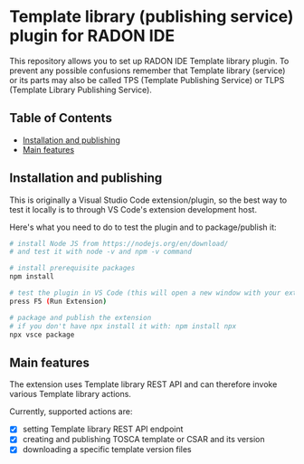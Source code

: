 # Template library (publishing service) plugin for RADON IDE
This repository allows you to set up RADON IDE Template library plugin. To prevent any possible confusions 
remember that Template library (service) or its parts may also be called TPS (Template Publishing Service) or 
TLPS (Template Library Publishing Service).

## Table of Contents
  - [Installation and publishing](#installation-and-publishing)
  - [Main features](#main-features)

## Installation and publishing
This is originally a Visual Studio Code extension/plugin, so the best way to test it locally is to through VS 
Code's extension development host. 

Here's what you need to do to test the plugin and to package/publish it:

```bash
# install Node JS from https://nodejs.org/en/download/
# and test it with node -v and npm -v command

# install prerequisite packages
npm install

# test the plugin in VS Code (this will open a new window with your extension loaded)
press F5 (Run Extension)

# package and publish the extension
# if you don't have npx install it with: npm install npx
npx vsce package
```

## Main features
The extension uses Template library REST API and can therefore invoke various Template library actions. 

Currently, supported actions are:

- [x] setting Template library REST API endpoint
- [x] creating and publishing TOSCA template or CSAR and its version
- [x] downloading a specific template version files
